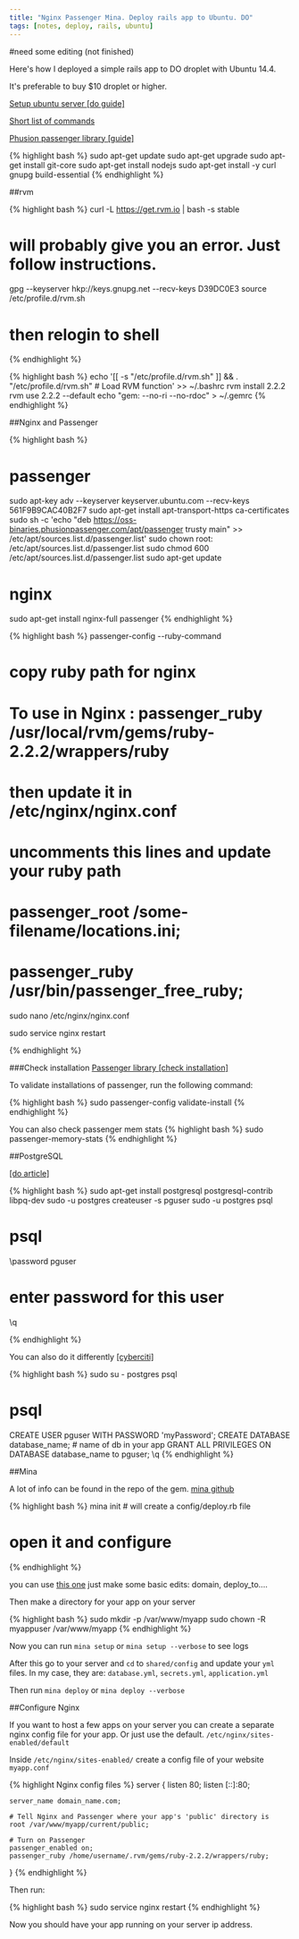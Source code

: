```yaml
---
title: "Nginx Passenger Mina. Deploy rails app to Ubuntu. DO"
tags: [notes, deploy, rails, ubuntu]
---
```


#need some editing (not finished)

Here's how I deployed a simple rails app to DO droplet with Ubuntu 14.4. 

It's preferable to buy $10 droplet or higher.

[Setup ubuntu server [do guide]](https://www.digitalocean.com/community/tutorials/initial-server-setup-with-ubuntu-14-04)

[Short list of commands](/do-ubuntu-setup-shortlist/)

[Phusion passenger library [guide]](https://www.phusionpassenger.com/library/walkthroughs/deploy/ruby/digital_ocean/nginx/oss/install_language_runtime.html)

{% highlight bash %}
sudo apt-get update
sudo apt-get upgrade
sudo apt-get install git-core
sudo apt-get install nodejs
sudo apt-get install -y curl gnupg build-essential
{% endhighlight %}

##rvm

{% highlight bash %}
curl -L https://get.rvm.io | bash -s stable
# will probably give you an error. Just follow instructions.
gpg --keyserver hkp://keys.gnupg.net --recv-keys D39DC0E3
source /etc/profile.d/rvm.sh
# then relogin to shell
{% endhighlight %}

{% highlight bash %}
echo '[[ -s "/etc/profile.d/rvm.sh" ]] && . "/etc/profile.d/rvm.sh" # Load RVM function' >> ~/.bashrc
rvm install 2.2.2
rvm use 2.2.2 --default
echo "gem: --no-ri --no-rdoc" > ~/.gemrc
{% endhighlight %}

##Nginx and Passenger

{% highlight bash %}
# passenger
sudo apt-key adv --keyserver keyserver.ubuntu.com --recv-keys 561F9B9CAC40B2F7
sudo apt-get install apt-transport-https ca-certificates
sudo sh -c 'echo "deb https://oss-binaries.phusionpassenger.com/apt/passenger trusty main" >> /etc/apt/sources.list.d/passenger.list'
sudo chown root: /etc/apt/sources.list.d/passenger.list
sudo chmod 600 /etc/apt/sources.list.d/passenger.list
sudo apt-get update

# nginx
sudo apt-get install nginx-full passenger
{% endhighlight %}


{% highlight bash %}
passenger-config --ruby-command
# copy ruby path for nginx 
# To use in Nginx : passenger_ruby /usr/local/rvm/gems/ruby-2.2.2/wrappers/ruby

# then update it in /etc/nginx/nginx.conf

# uncomments this lines and update your ruby path
# passenger_root /some-filename/locations.ini;
# passenger_ruby /usr/bin/passenger_free_ruby;

sudo nano /etc/nginx/nginx.conf

sudo service nginx restart

{% endhighlight %}


###Check installation [Passenger library [check installation]](https://www.phusionpassenger.com/library/walkthroughs/deploy/ruby/digital_ocean/nginx/oss/trusty/install_passenger.html#step-3:-check-installation)

To validate installations of passenger, run the following command:

{% highlight bash %}
sudo passenger-config validate-install
{% endhighlight %}



You can also check passenger mem stats
{% highlight bash %}
sudo passenger-memory-stats
{% endhighlight %}


##PostgreSQL

[[do article]](https://www.digitalocean.com/community/tutorials/how-to-use-postgresql-with-your-ruby-on-rails-application-on-ubuntu-14-04)

{% highlight bash %}
sudo apt-get install postgresql postgresql-contrib libpq-dev
sudo -u postgres createuser -s pguser
sudo -u postgres psql

# psql

\password pguser
# enter password for this user
\q

{% endhighlight %}

You can also do it differently [[cyberciti]](http://www.cyberciti.biz/faq/howto-add-postgresql-user-account/)

{% highlight bash %}
sudo su - postgres
psql
# psql

CREATE USER pguser WITH PASSWORD 'myPassword';
CREATE DATABASE database_name; # name of db in your app
GRANT ALL PRIVILEGES ON DATABASE database_name to pguser;
\q
{% endhighlight %}

##Mina

A lot of info can be found in the repo of the gem.
[mina github](https://github.com/mina-deploy/mina)


{% highlight bash %}
mina init # will create a config/deploy.rb file
# open it and configure

{% endhighlight %}

you can use [this one](https://gist.github.com/railsr/efbac95f70f0f3837e86) just make some basic edits: domain, deploy_to....



Then make a directory for your app on your server

{% highlight bash %}
sudo mkdir -p /var/www/myapp
sudo chown -R myappuser /var/www/myapp
{% endhighlight %}

Now you can run `mina setup` or `mina setup --verbose` to see logs

After this go to your server and `cd` to `shared/config` and update your `yml` files.
In my case, they are: `database.yml`, `secrets.yml`, `application.yml`

Then run `mina deploy` or `mina deploy --verbose`

##Configure Nginx

If you want to host a few apps on your server you can create a separate nginx config file for your app. Or just use the default. `/etc/nginx/sites-enabled/default`


Inside `/etc/nginx/sites-enabled/` create a config file of your website `myapp.conf`

{% highlight Nginx config files %}
server {
    listen 80;
    listen [::]:80;

    server_name domain_name.com;

    # Tell Nginx and Passenger where your app's 'public' directory is
    root /var/www/myapp/current/public;

    # Turn on Passenger
    passenger_enabled on;
    passenger_ruby /home/username/.rvm/gems/ruby-2.2.2/wrappers/ruby;
}
{% endhighlight %}    



Then run:

{% highlight bash %}
sudo service nginx restart
{% endhighlight %}

Now you should have your app running on your server ip address.
